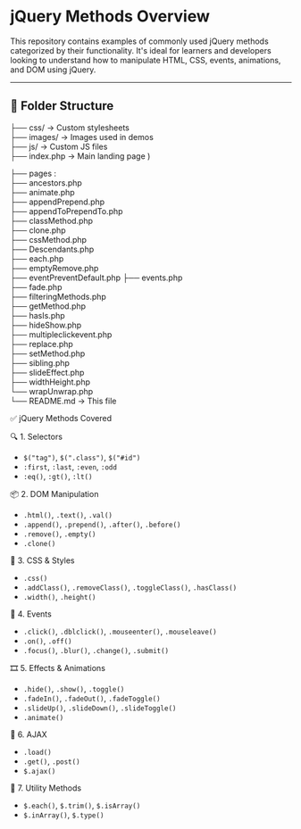 # jQuery Methods Overview

This repository contains examples of commonly used jQuery methods categorized by their functionality. 
It's ideal for learners and developers looking to understand how to manipulate HTML, CSS, events, animations, and DOM using jQuery.

---

## 📁 Folder Structure

├── css/ → Custom stylesheets <br>
├── images/ → Images used in demos <br>
├── js/ → Custom JS files  <br>
├── index.php → Main landing page ) <br>


├── pages :<br>
        ├── ancestors.php <br>
        ├── animate.php <br>
        ├── appendPrepend.php <br>
        ├── appendToPrependTo.php <br>
        ├── classMethod.php <br>
        ├── clone.php <br>
        ├── cssMethod.php <br>
        ├── Descendants.php <br>
        ├── each.php <br>
        ├── emptyRemove.php <br>
        ├── eventPreventDefault.php
        ├── events.php <br>
        ├── fade.php <br>
        ├── filteringMethods.php <br>
        ├── getMethod.php <br>
        ├── hasIs.php <br>
        ├── hideShow.php <br>
        ├── multipleclickevent.php <br>
        ├── replace.php <br>
        ├── setMethod.php <br>
        ├── sibling.php <br>
        ├── slideEffect.php <br>
        ├── widthHeight.php <br>
        └── wrapUnwrap.php <br>
        └── README.md → This file <br>


 ✅ jQuery Methods Covered

 🔍 1. Selectors
- `$("tag")`, `$(".class")`, `$("#id")`
- `:first`, `:last`, `:even`, `:odd`
- `:eq()`, `:gt()`, `:lt()`

 📦 2. DOM Manipulation
- `.html()`, `.text()`, `.val()`
- `.append()`, `.prepend()`, `.after()`, `.before()`
- `.remove()`, `.empty()`
- `.clone()`

 🎨 3. CSS & Styles
- `.css()`
- `.addClass()`, `.removeClass()`, `.toggleClass()`, `.hasClass()`
- `.width()`, `.height()`

 🎯 4. Events
- `.click()`, `.dblclick()`, `.mouseenter()`, `.mouseleave()`
- `.on()`, `.off()`
- `.focus()`, `.blur()`, `.change()`, `.submit()`

 🎞️ 5. Effects & Animations
- `.hide()`, `.show()`, `.toggle()`
- `.fadeIn()`, `.fadeOut()`, `.fadeToggle()`
- `.slideUp()`, `.slideDown()`, `.slideToggle()`
- `.animate()`

 🔄 6. AJAX
- `.load()`
- `.get()`, `.post()`
- `$.ajax()`

 🧠 7. Utility Methods
- `$.each()`, `$.trim()`, `$.isArray()`
- `$.inArray()`, `$.type()`






